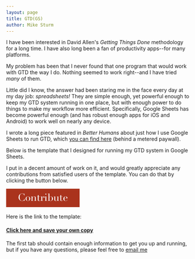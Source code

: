 ```yaml
---
layout: page
title: GTD(GS)
author: Mike Sturm
---
```



I have been interested in David Allen's *Getting Things Done* methodology for a long time. I have also long been a fan of productivity apps--for many platforms.

My problem has been that I never found that one program that would work with GTD the way I do. Nothing seemed to work right--and I have tried *many* of them.

Little did I know, the answer had been staring me in the face every day at my day job: *spreadsheets!* They are simple enough, yet powerful enough to keep my GTD system running in one place, but with enough power to do things to make my workflow more efficient. Specifically, Google Sheets has become powerful enough (and has robust enough apps for iOS and Android) to work well on nearly any device.

I wrote a long piece featured in *Better Humans* about just how I use Google Sheets to run GTD, which [you can find here](https://betterhumans.coach.me/how-to-implement-a-killer-gtd-system-in-google-sheets-ad9c9857a8bd) (behind a metered paywall).

Below is the template that I designed for running my GTD system in Google Sheets. 

I put in a decent amount of work on it, and would greatly appreciate any contributions from satisfied users of the template. You can do that by clicking the button below.


[![contribute][image]][hyperlink]


Here is the link to the template:

#### [Click here and save your own copy](https://docs.google.com/spreadsheets/d/15PUM1GRYXoXkuXDiGuWiF4ubWll441h8S-70ZnP25LM/edit?usp=sharing)

The first tab should contain enough information to get you up and running, but if you have any questions, please feel free to [email me](mailto:info@mikesturm.net)

 [hyperlink]: https://paypal.me/mikesturm
 [image]: /assets/contribute.png
